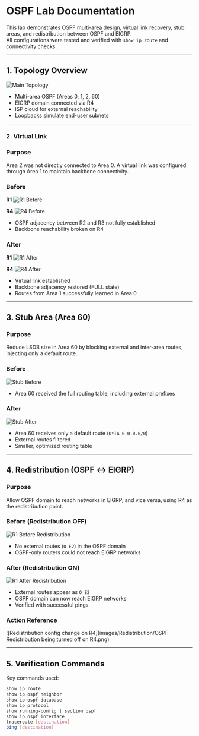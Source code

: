# OSPF Lab Documentation

This lab demonstrates OSPF multi-area design, virtual link recovery, stub areas, and redistribution between OSPF and EIGRP.  
All configurations were tested and verified with `show ip route` and connectivity checks.

---

## 1. Topology Overview
![Main Topology](images/Topology/topology.png)

- Multi-area OSPF (Areas 0, 1, 2, 60)
- EIGRP domain connected via R4
- ISP cloud for external reachability
- Loopbacks simulate end-user subnets

---

### 2. Virtual Link

### Purpose
Area 2 was not directly connected to Area 0. A virtual link was configured through Area 1 to maintain backbone connectivity.

### Before
**R1**
![R1 Before](images/Virtual-link/Virtual-link-before/R1_before.png)

**R4**
![R4 Before](images/Virtual-link/Virtual-link-before/R4_before.png)

- OSPF adjacency between R2 and R3 not fully established
- Backbone reachability broken on R4

### After
**R1**
![R1 After](images/Virtual-link/Virtual-link-after/R1_after.png)

**R4**
![R4 After](images/Virtual-link/Virtual-link-after/R4_after.png)

- Virtual link established
- Backbone adjacency restored (FULL state)
- Routes from Area 1 successfully learned in Area 0

---

## 3. Stub Area (Area 60)

### Purpose
Reduce LSDB size in Area 60 by blocking external and inter-area routes, injecting only a default route.

### Before
![Stub Before](images/Stub-area/Stub-before/Stub_area_before.png)

- Area 60 received the full routing table, including external prefixes

### After
![Stub After](images/Stub-area/Stub-after/Stub_area_after.png)

- Area 60 receives only a default route (`O*IA 0.0.0.0/0`)
- External routes filtered
- Smaller, optimized routing table

---

## 4. Redistribution (OSPF ↔ EIGRP)

### Purpose
Allow OSPF domain to reach networks in EIGRP, and vice versa, using R4 as the redistribution point.

### Before (Redistribution OFF)
![R1 Before Redistribution](images/Redistribution/Redistribution-before/R1_before.png)

- No external routes (`O E2`) in the OSPF domain
- OSPF-only routers could not reach EIGRP networks

### After (Redistribution ON)
![R1 After Redistribution](images/Redistribution/Redistribution-after/R1_after.png)

- External routes appear as `O E2`
- OSPF domain can now reach EIGRP networks
- Verified with successful pings

### Action Reference
![Redistribution config change on R4](images/Redistribution/OSPF Redistribution being turned off on R4.png)

---

## 5. Verification Commands

Key commands used:
```bash
show ip route
show ip ospf neighbor
show ip ospf database
show ip protocol
show running-config | section ospf
show ip ospf interface
traceroute [destination]
ping [destination]

